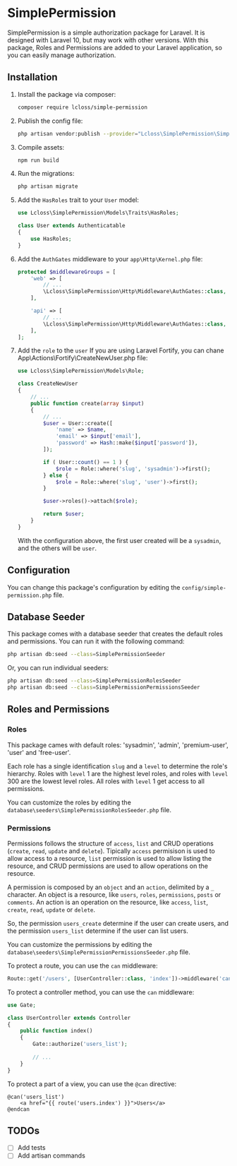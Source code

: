 # SimplePermission
SimplePermission is a simple authorization package for Laravel.
It is designed with Laravel 10, but may work with other versions.
With this package, Roles and Permissions are added to your Laravel application, so you can easily manage authorization.

## Installation
1. Install the package via composer:
    ```bash
    composer require lcloss/simple-permission
    ```
2. Publish the config file:
    ```bash
    php artisan vendor:publish --provider="Lcloss\SimplePermission\SimplePermissionServiceProvider"
    ```
   
3. Compile assets:
    ```bash
    npm run build
    ```
   
4. Run the migrations:
    ```bash
    php artisan migrate
    ```
   
5. Add the `HasRoles` trait to your `User` model:
    ```php
    use Lcloss\SimplePermission\Models\Traits\HasRoles;
   
    class User extends Authenticatable
    {
        use HasRoles;
    }
    ```

6. Add the `AuthGates` middleware to your `app\Http\Kernel.php` file:
    ```php
    protected $middlewareGroups = [
        'web' => [
            // ...
            \Lcloss\SimplePermission\Http\Middleware\AuthGates::class,
        ],

        'api' => [
            // ...
            \Lcloss\SimplePermission\Http\Middleware\AuthGates::class,
        ],
    ];
    ```
   
7. Add the `role` to the `user`
If you are using Laravel Fortify, you can chane App\Actions\Fortify\CreateNewUser.php file:
    ```php
    use Lcloss\SimplePermission\Models\Role;
   
    class CreateNewUser
    {
        // ...
        public function create(array $input)
        {
            // ...
            $user = User::create([
                'name' => $name,
                'email' => $input['email'],
                'password' => Hash::make($input['password']),
            ]);

            if ( User::count() == 1 ) {
                $role = Role::where('slug', 'sysadmin')->first();
            } else {
                $role = Role::where('slug', 'user')->first();
            }

            $user->roles()->attach($role);

            return $user;
        }
    }
    ```
   With the configuration above, the first user created will be a `sysadmin`, and the others will be `user`.

## Configuration

You can change this package's configuration by editing the `config/simple-permission.php` file.

## Database Seeder

This package comes with a database seeder that creates the default roles and permissions.
You can run it with the following command:

```bash
php artisan db:seed --class=SimplePermissionSeeder
```
Or, you can run individual seeders:

```bash
php artisan db:seed --class=SimplePermissionRolesSeeder
php artisan db:seed --class=SimplePermissionPermissionsSeeder
```

## Roles and Permissions

### Roles

This package cames with default roles: 'sysadmin', 'admin', 'premium-user', 'user' and 'free-user'.

Each role has a single identification `slug` and a `level` to determine the role's hierarchy.
Roles with `level` 1 are the highest level roles, and roles with `level` 300 are the lowest level roles.
All roles with `level` 1 get access to all permissions.

You can customize the roles by editing the `database\seeders\SimplePermissionRolesSeeder.php` file.

### Permissions

Permissions follows the structure of `access`, `list` and CRUD operations (`create`, `read`, `update` and `delete`).
Tipically `access` permisison is used to allow access to a resource, `list` permission is used to allow listing the resource, and CRUD permissions are used to allow operations on the resource.

A permission is composed by an `object` and an `action`, delimited by a `_` character.
An object is a resource, like `users`, `roles`, `permissions`, `posts` or `comments`.
An action is an operation on the resource, like `access`, `list`, `create`, `read`, `update` or `delete`.

So, the permission `users_create` determine if the user can create users, and the permission `users_list` determine if the user can list users.

You can customize the permissions by editing the `database\seeders\SimplePermissionPermissionsSeeder.php` file.

To protect a route, you can use the `can` middleware:
```php
Route::get('/users', [UserController::class, 'index'])->middleware('can:users_list');
```

To protect a controller method, you can use the `can` middleware:
```php
use Gate;

class UserController extends Controller
{
    public function index()
    {
        Gate::authorize('users_list');
        
        // ...
    }
}
```

To protect a part of a view, you can use the `@can` directive:
```blade
@can('users_list')
    <a href="{{ route('users.index') }}">Users</a>
@endcan
```
## TODOs

- [ ] Add tests
- [ ] Add artisan commands
